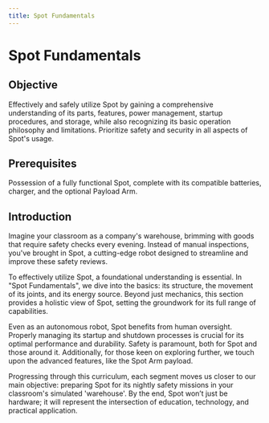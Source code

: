 ```yaml
---
title: Spot Fundamentals
---
```


# Spot Fundamentals

## Objective

Effectively and safely utilize Spot by gaining a comprehensive understanding of its parts, features, power management, startup procedures, and storage, while also recognizing its basic operation philosophy and limitations. Prioritize safety and security in all aspects of Spot's usage.

## Prerequisites

Possession of a fully functional Spot, complete with its compatible batteries, charger, and the optional Payload Arm.

## Introduction

Imagine your classroom as a company's warehouse, brimming with goods that require safety checks every evening. Instead of manual inspections, you've brought in Spot, a cutting-edge robot designed to streamline and improve these safety reviews.

To effectively utilize Spot, a foundational understanding is essential. In "Spot Fundamentals", we dive into the basics: its structure, the movement of its joints, and its energy source. Beyond just mechanics, this section provides a holistic view of Spot, setting the groundwork for its full range of capabilities.

Even as an autonomous robot, Spot benefits from human oversight. Properly managing its startup and shutdown processes is crucial for its optimal performance and durability. Safety is paramount, both for Spot and those around it. Additionally, for those keen on exploring further, we touch upon the advanced features, like the Spot Arm payload.

Progressing through this curriculum, each segment moves us closer to our main objective: preparing Spot for its nightly safety missions in your classroom's simulated 'warehouse'. By the end, Spot won’t just be hardware; it will represent the intersection of education, technology, and practical application.
